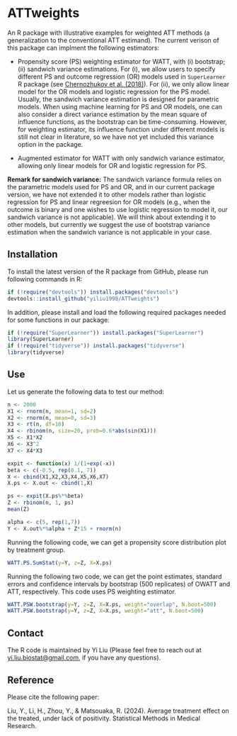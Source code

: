 # ATTweights
An R package with illustrative examples for weighted ATT methods (a generalization to the conventional ATT estimand). The current verison of this package can implment the following estimators: 

* Propensity score (PS) weighting estimator for WATT, with (i) bootstrap; (ii) sandwich variance estimations. For (i), we allow users to specify different PS and outcome regression (OR) models used in `SuperLearner` R package (see <a href="https://academic.oup.com/ectj/article/21/1/C1/5056401">Chernozhukov et al. (2018)</a>). For (ii), we only allow linear model for the OR models and logistic regression for the PS model. Usually, the sandwich variance estimation is designed for parametric models. When using machine learning for PS and OR models, one can also consider a direct variance estimation by the mean square of influence functions, as the bootstrap can be time-consuming. However, for weighting estimator, its influence function under different models is still not clear in literature, so we have not yet included this variance option in the package. 

* Augmented estimator for WATT with only sandwich variance estimator, allowing only linear models for OR and logistic regression for PS.

<strong>Remark for sandwich variance:</strong> The sandwich variance formula relies on the parametric models used for PS and OR, and in our current package version, we have not extended it to other models rather than logistic regression for PS and linear regreesion for OR models (e.g., when the outcome is binary and one wishes to use logistic regression to model it, our sandwich variance is not applicable). We will think about extending it to other models, but currently we suggest the use of bootstrap variance estimation when the sandwich variance is not applicable in your case. 

## Installation
To install the latest version of the R package from GitHub, please run following commands in R:

```r
if (!require("devtools")) install.packages("devtools")
devtools::install_github("yiliu1998/ATTweights")
```

In addition, please install and load the following required packages needed for some functions in our package:

```r
if (!require("SuperLearner")) install.packages("SuperLearner")
library(SuperLearner)
if (!require("tidyverse")) install.packages("tidyverse")
library(tidyverse)
```

## Use

Let us generate the following data to test our method: 

```r
n <- 2000
X1 <- rnorm(n, mean=1, sd=2)
X2 <- rnorm(n, mean=0, sd=3)
X3 <- rt(n, df=10)
X4 <- rbinom(n, size=20, prob=0.6*abs(sin(X1)))
X5 <- X1*X2
X6 <- X3^2
X7 <- X4*X3

expit <- function(x) 1/(1+exp(-x))
beta <- c(-0.5, rep(0.1, 7))
X <- cbind(X1,X2,X3,X4,X5,X6,X7)
X.ps <- X.out <- cbind(1,X)

ps <- expit(X.ps%*%beta)
Z <- rbinom(n, 1, ps)
mean(Z)

alpha <- c(5, rep(1,7))
Y <- X.out%*%alpha + Z*15 + rnorm(n)
```

Running the following code, we can get a propensity score distribution plot by treatment group. 

```r
WATT.PS.SumStat(y=Y, z=Z, X=X.ps)
```

Running the following two code, we can get the point estimates, standard errors and confidence intervals by bootstrap (500 replicates) of OWATT and ATT, respectively. This code uses PS weighting estimator.  

```r
WATT.PSW.bootstrap(y=Y, z=Z, X=X.ps, weight="overlap", N.boot=500)
WATT.PSW.bootstrap(y=Y, z=Z, X=X.ps, weight="att", N.boot=500)
```

## Contact 
The R code is maintained by Yi Liu (Please feel free to reach out at  yi.liu.biostat@gmail.com, if you have any questions). 

## Reference
Please cite the following paper:

Liu, Y., Li, H., Zhou, Y., & Matsouaka, R. (2024). Average treatment effect on the treated, under lack of positivity. Statistical Methods in Medical Research. 
